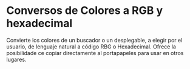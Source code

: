 # Conversos de Colores a RGB y hexadecimal
Convierte los colores de un buscador o un desplegable, a elegir por el usuario, de lenguaje natural a código RBG o Hexadecimal.
Ofrece la posibilidade ce copiar directamente al portapapeles para usar en otros lugares.

